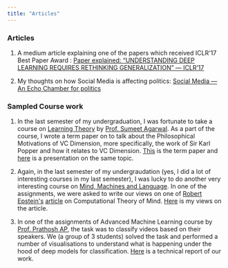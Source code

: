 ```yaml
---
title: "Articles"
---
```

<head>
  <!-- Global site tag (gtag.js) - Google Analytics -->
<script async src="https://www.googletagmanager.com/gtag/js?id=G-2QHSF0Q5FG"></script>
<script>
  window.dataLayer = window.dataLayer || [];
  function gtag(){dataLayer.push(arguments);}
  gtag('js', new Date());

  gtag('config', 'G-2QHSF0Q5FG');
</script>
</head>


### Articles



1. A medium article explaining one of the papers which received ICLR'17 Best Paper Award : [Paper explained: “UNDERSTANDING DEEP LEARNING REQUIRES RETHINKING GENERALIZATION” — ICLR’17](https://harshm121.medium.com/paper-explained-understanding-deep-learning-requires-rethinking-generalization-iclr17-939a89096ab7)

2. My thoughts on how Social Media is affecting politics: [Social Media — An Echo Chamber for politics](https://harshm121.medium.com/social-media-an-echo-chamber-for-politics-a753763d9a9c)

### Sampled Course work

1. In the last semester of my undergraduation, I was fortunate to take a course on [Learning Theory](http://web.iitd.ac.in/~sumeet/ell880.html) by [Prof. Sumeet Agarwal](http://web.iitd.ac.in/~sumeet/). As a part of the course, I wrote a term paper on to talk about the Philosophical Motivations of VC Dimension, more specifically, the work of Sir Karl Popper and how it relates to VC Dimension. [This](/PDFs/Learning_Theory.pdf) is the term paper and [here](https://docs.google.com/presentation/d/1x7bUChOBlgLV3jYDB-SVYzmxDStZtNmn4EXri9mgwIo/edit?usp=sharing) is a presentation on the same topic.  

2. Again, in the last semester of my undergraudation (yes, I did a lot of interesting courses in my last semester), I was lucky to do another very interesting course on [Mind, Machines and Language](http://web.iitd.ac.in/~sumeet/ell457.html). In one of the assignments, we were asked to write our views on one of [Robert Epstein's](https://en.wikipedia.org/wiki/Robert_Epstein) [article](https://aeon.co/essays/your-brain-does-not-process-information-and-it-is-not-a-computer) on Computational Theory of Mind. [Here](/PDFs/Response_The_empty_brain.pdf) is my views on the article. 

3. In one of the assignments of Advanced Machine Learning course by [Prof. Prathosh AP](https://sites.google.com/view/prathosh/home?authuser=0), the task was to classify videos based on their speakers. We (a group of 3 students) solved the task and performed a number of visualisations to understand what is happening under the hood of deep models for classification. [Here](/PDFs/ELL888_Assignment2.pdf) is a technical report of our work.





